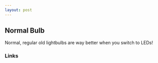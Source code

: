 ```yaml
---
layout: post
---
```



## Normal Bulb


Normal, regular old lightbulbs are way better when you switch to LEDs! 

### Links 
